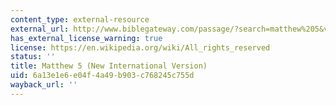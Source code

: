 ```yaml
---
content_type: external-resource
external_url: http://www.biblegateway.com/passage/?search=matthew%205&version=NIV
has_external_license_warning: true
license: https://en.wikipedia.org/wiki/All_rights_reserved
status: ''
title: Matthew 5 (New International Version)
uid: 6a13e1e6-e04f-4a49-b903-c768245c755d
wayback_url: ''
---
```

